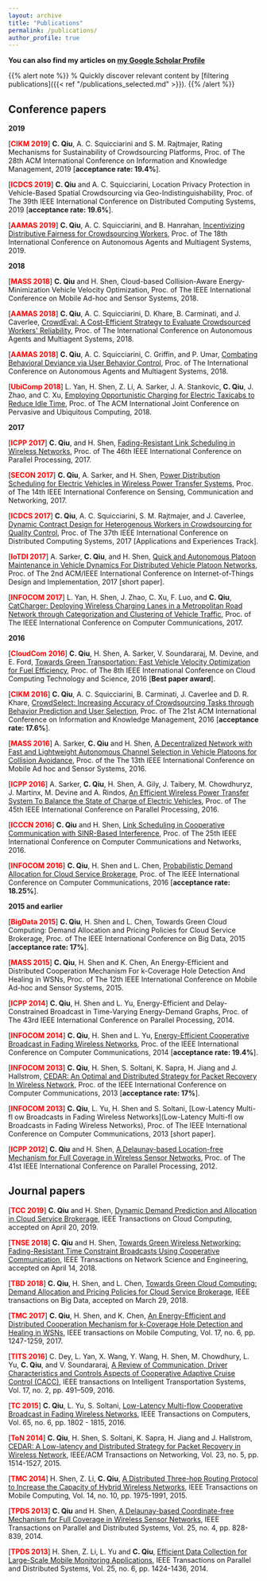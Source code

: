 ```yaml
---
layout: archive
title: "Publications"
permalink: /publications/
author_profile: true
---
```


**You can also find my articles on [my Google Scholar Profile](https://scholar.google.com/citations?user=Lj9jGZ8AAAAJ&hl=zh-CN)**

{{% alert note %}}
% Quickly discover relevant content by [filtering publications]({{< ref "/publications_selected.md" >}}).
{{% /alert %}}

Conference papers
---

**2019**

[**<font color="red">CIKM 2019</font>**] **C. Qiu**, A. C. Squicciarini and S. M. Rajtmajer, Rating Mechanisms for Sustainability of Crowdsourcing Platforms, Proc. of The 28th ACM International Conference on Information and Knowledge Management, 2019 [**acceptance rate: 19.4%**].

[**<font color="red">ICDCS 2019</font>**] **C. Qiu** and A. C. Squicciarini, Location Privacy Protection in Vehicle-Based Spatial Crowdsourcing via Geo-Indistinguishability, Proc. of The 39th IEEE International Conference on Distributed Computing Systems, 2019 [**acceptance rate: 19.6%**].

[**<font color="red">AAMAS 2019</font>**] **C. Qiu**, A. C. Squicciarini, and B. Hanrahan, [Incentivizing Distributive Fairness for Crowdsourcing Workers](https://dl.acm.org/citation.cfm?id=3331720), Proc. of The 18th International Conference on Autonomous Agents and Multiagent Systems, 2019.

**2018**

[**<font color="red">MASS 2018</font>**] **C. Qiu** and H. Shen, Cloud-based Collision-Aware Energy-Minimization Vehicle Velocity Optimization, Proc. of The IEEE International Conference on Mobile Ad-hoc and Sensor Systems, 2018.

[**<font color="red">AAMAS 2018</font>**] **C. Qiu**, A. C. Squicciarini, D. Khare, B. Carminati, and J. Caverlee, [CrowdEval: A Cost-Efficient Strategy to Evaluate Crowdsourced Workers' Reliability](https://dl.acm.org/citation.cfm?id=3237383.3237922), Proc. of The International Conference on Autonomous Agents and Multiagent Systems, 2018.

[**<font color="red">AAMAS 2018</font>**] **C. Qiu**, A. C. Squicciarini, C. Griffin, and P. Umar, [Combating Behavioral Deviance via User Behavior Control](https://dl.acm.org/citation.cfm?id=3237383.3237419), Proc. of The International Conference on Autonomous Agents and Multiagent Systems, 2018.

[**<font color="red">UbiComp 2018</font>**] L. Yan, H. Shen, Z. Li, A. Sarker, J. A. Stankovic, **C. Qiu**, J. Zhao, and C. Xu, [Employing Opportunistic Charging for Electric Taxicabs to Reduce Idle Time](https://dl.acm.org/citation.cfm?id=3191779), Proc. of The ACM International Joint Conference on Pervasive and Ubiquitous Computing, 2018.

**2017**

[**<font color="red">ICPP 2017</font>**] **C. Qiu**, and H. Shen, [Fading-Resistant Link Scheduling in Wireless Networks](https://ieeexplore.ieee.org/document/8025305), Proc. of The 46th IEEE International Conference on Parallel Processing, 2017.

[**<font color="red">SECON 2017</font>**] **C. Qiu**, A. Sarker, and H. Shen, [Power Distribution Scheduling for Electric Vehicles in Wireless Power Transfer Systems](https://ieeexplore.ieee.org/document/7964923), Proc. of The 14th IEEE International Conference on Sensing, Communication and Networking, 2017.

[**<font color="red">ICDCS 2017</font>**] **C. Qiu**, A. C. Squicciarini, S. M. Rajtmajer, and J. Caverlee, [Dynamic Contract Design for Heterogenous Workers in Crowdsourcing for Quality Control](https://ieeexplore.ieee.org/document/7980057), Proc. of The 37th IEEE International Conference on Distributed Computing Systems, 2017 [Applications and Experiences Track].

[**<font color="red">IoTDI 2017</font>**] A. Sarker, **C. Qiu**, and H. Shen, [Quick and Autonomous Platoon Maintenance in Vehicle Dynamics For Distributed Vehicle Platoon Networks](https://ieeexplore.ieee.org/document/7946877), Proc. of The 2nd ACM/IEEE International Conference on Internet-of-Things Design and Implementation, 2017 [short paper].

[**<font color="red">INFOCOM 2017</font>**] L. Yan, H. Shen, J. Zhao, C. Xu, F. Luo, and **C. Qiu**, [CatCharger: Deploying Wireless Charging Lanes in a Metropolitan Road Network through Categorization and Clustering of Vehicle Traffic](https://ieeexplore.ieee.org/document/8057019), Proc. of The IEEE International Conference on Computer Communications, 2017.

**2016**

[**<font color="red">CloudCom 2016</font>**] **C. Qiu**, H. Shen, A. Sarker, V. Soundararaj, M. Devine, and E. Ford, [Towards Green Transportation: Fast Vehicle Velocity Optimization for Fuel Efficiency](https://ieeexplore.ieee.org/document/7830665), Proc. of The 8th IEEE International Conference on Cloud Computing Technology and Science, 2016 [**Best paper award**].

[**<font color="red">CIKM 2016</font>**] **C. Qiu**, A. C. Squicciarini, B. Carminati, J. Caverlee and D. R. Khare, [CrowdSelect: Increasing Accuracy of Crowdsourcing Tasks through Behavior Prediction and User Selection](https://dl.acm.org/citation.cfm?id=2983830), Proc. of The 21st ACM International Conference on Information and Knowledge Management, 2016 [**acceptance rate: 17.6%**].

[**<font color="red">MASS 2016</font>**] A. Sarker, **C. Qiu** and H. Shen, [A Decentralized Network with Fast and Lightweight Autonomous Channel Selection in Vehicle Platoons for Collision Avoidance](https://ieeexplore.ieee.org/document/7815036), Proc. of the The 13th IEEE International Conference on Mobile Ad hoc and Sensor Systems, 2016.

[**<font color="red">ICPP 2016</font>**] A. Sarker, **C. Qiu**, H. Shen, A. Gily, J. Taibery, M. Chowdhuryz, J. Martinx, M. Devine and A. Rindos, [An Efficient Wireless Power Transfer System To Balance the State of Charge of Electric Vehicles](https://ieeexplore.ieee.org/document/7573833), Proc. of The 45th IEEE International Conference on Parallel Processing, 2016.

[**<font color="red">ICCCN 2016</font>**] **C. Qiu** and H. Shen, [Link Scheduling in Cooperative Communication with SINR-Based Interference](https://ieeexplore.ieee.org/document/7568540), Proc. of The 25th IEEE International Conference on Computer Communications and Networks, 2016.

[**<font color="red">INFOCOM 2016</font>**] **C. Qiu**, H. Shen and L. Chen, [Probabilistic Demand Allocation for Cloud Service Brokerage](https://ieeexplore.ieee.org/abstract/document/7524611), Proc. of The IEEE International Conference on Computer Communications, 2016 [**acceptance rate: 18.25%**].

**2015 and earlier**

[**<font color="red">BigData 2015</font>**] **C. Qiu**, H. Shen and L. Chen, Towards Green Cloud Computing: Demand Allocation and Pricing Policies for Cloud Service Brokerage, Proc. of The IEEE International Conference on Big Data, 2015 [**acceptance rate: 17%**].

[**<font color="red">MASS 2015</font>**] **C. Qiu**, H. Shen and K. Chen, An Energy-Efficient and Distributed Cooperation Mechanism For k-Coverage Hole Detection And Healing in WSNs, Proc. of The 12th IEEE International Conference on Mobile Ad-hoc and Sensor Systems, 2015.

[**<font color="red">ICPP 2014</font>**] **C. Qiu**, H. Shen and L. Yu, Energy-Efficient and Delay-Constrained Broadcast in Time-Varying Energy-Demand Graphs, Proc. of The 43rd IEEE International Conference on Parallel Processing, 2014.

[**<font color="red">INFOCOM 2014</font>**] **C. Qiu**, H. Shen and L. Yu, [Energy-Efficient Cooperative Broadcast in Fading Wireless Networks](https://ieeexplore.ieee.org/abstract/document/7349574), Proc. of the IEEE International Conference on Computer Communications, 2014 [**acceptance rate: 19.4%**].

[**<font color="red">INFOCOM 2013</font>**] **C. Qiu**, H. Shen, S. Soltani, K. Sapra, H. Jiang and J. Hallstrom, [CEDAR: An Optimal and Distributed Strategy for Packet Recovery In Wireless Network](https://ieeexplore.ieee.org/document/6567096), Proc. of the IEEE International Conference on Computer Communications, 2013 [**acceptance rate: 17%**].

[**<font color="red">INFOCOM 2013</font>**] **C. Qiu**, L. Yu, H. Shen and S. Soltani, [Low-Latency Multi-fl ow Broadcasts in Fading Wireless Networks](Low-Latency Multi-fl ow Broadcasts in Fading Wireless Networks), Proc. of The IEEE International Conference on Computer Communications, 2013 [short paper].

[**<font color="red">ICPP 2012</font>**] **C. Qiu** and H. Shen, [A Delaunay-based Location-free Mechanism for Full Coverage in Wireless Sensor Networks](https://ieeexplore.ieee.org/document/6337611), Proc. of The 41st IEEE International Conference on Parallel Processing, 2012.


Journal papers
---

[**<font color="red">TCC 2019</font>**] **C. Qiu** and H. Shen, [Dynamic Demand Prediction and Allocation in Cloud Service Brokerage](https://ieeexplore.ieee.org/document/8700234), IEEE Transactions on Cloud Computing, accepted on April 20, 2019.

[**<font color="red">TNSE 2018</font>**] **C. Qiu** and H. Shen, [Towards Green Wireless Networking: Fading-Resistant Time Constraint Broadcasts Using Cooperative Communication](https://ieeexplore.ieee.org/document/8345684), IEEE Transactions on Network Science and Engineering, accepted on April 14, 2018.

[**<font color="red">TBD 2018</font>**] **C. Qiu**, H. Shen, and L. Chen, [Towards Green Cloud Computing: Demand Allocation and Pricing Policies for Cloud Service Brokerage](https://ieeexplore.ieee.org/document/8331901), IEEE transactions on Big Data, accepted on March
29, 2018.

[**<font color="red">TMC 2017</font>**] **C. Qiu**, H. Shen, and K. Chen, [An Energy-Efficient and Distributed Cooperation Mechanism for k-Coverage Hole Detection and Healing in WSNs](https://ieeexplore.ieee.org/document/7366919), IEEE transactions on Mobile Computing, Vol. 17, no. 6, pp. 1247-1259, 2017.

[**<font color="red">TITS 2016</font>**] C. Dey, L. Yan, X. Wang, Y. Wang, H. Shen, M. Chowdhury, L. Yu, **C. Qiu**, and V. Soundararaj, [A Review of Communication, Driver Characteristics and Controls Aspects of Cooperative Adaptive Cruise Control (CACC)](https://ieeexplore.ieee.org/document/7314936), IEEE transactions on Intelligent Transportation Systems, Vol. 17, no. 2, pp. 491–509, 2016.

[**<font color="red">TC 2015</font>**] **C. Qiu**, L. Yu, S. Soltani, [Low-Latency Multi-flow Cooperative Broadcast in Fading Wireless Networks](https://ieeexplore.ieee.org/document/7155513), IEEE Transactions on Computers, Vol. 65, no. 6, pp. 1802 - 1815, 2016.

[**<font color="red">ToN 2014</font>**] **C. Qiu**, H. Shen, S. Soltani, K. Sapra, H. Jiang and J. Hallstrom, [CEDAR: A Low-latency and Distributed Strategy for Packet Recovery in Wireless Network](https://ieeexplore.ieee.org/document/6862930), IEEE/ACM Transactions on Networking, Vol. 23, no. 5, pp. 1514-1527, 2015.

[**<font color="red">TMC 2014</font>**] H. Shen, Z. Li, **C. Qiu**, [A Distributed Three-hop Routing Protocol to Increase the Capacity of Hybrid Wireless Networks](https://ieeexplore.ieee.org/document/7004828), IEEE Transactions on Mobile Computing, Vol. 14, no. 10, pp. 1975-1991, 2015.

[**<font color="red">TPDS 2013</font>**] **C. Qiu** and H. Shen, [A Delaunay-based Coordinate-free Mechanism for Full Coverage in Wireless Sensor Networks](https://ieeexplore.ieee.org/document/6515119), IEEE Transactions on Parallel and Distributed Systems, Vol. 25, no. 4, pp. 828-839, 2014.


[**<font color="red">TPDS 2013</font>**] H. Shen, Z. Li, L. Yu and **C. Qiu**, [Efficient Data Collection for Large-Scale Mobile Monitoring Applications](https://ieeexplore.ieee.org/document/6506073), IEEE Transactions on Parallel and Distributed Systems, Vol. 25, no. 6, pp. 1424-1436, 2014.





